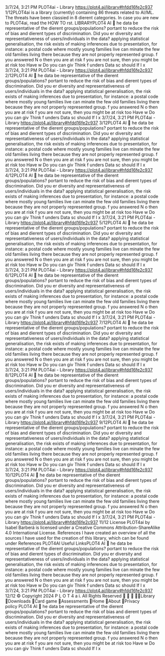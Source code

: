 3/7/24, 3:21 PM PLOT4ai - Library
https://plot4.ai/library#hfdd16fe2c937 1/12PLOT4ai is a library (currently) containing 86 threats related to
AI/ML. The threats have been classi ed in 8 di erent categories.
In case you are new to PLOT4ai, read the HOW TO  rst.
LIBRARYPLOT4
AI 
he data be representative of the di erent
groups/populations?
portant to reduce the risk of bias and di erent types of discrimination. Did you
 er diversity and representativeness of users/individuals in the data?
 applying statistical generalisation, the risk exists of making inferences due to
 presentation, for instance: a postal code where mostly young families live can
 minate the few old families living there because they are not properly represented
 group.
f you answered N o then you are at risk
f you are not sure, then you might be at risk too
Have w
Do you
can giv
Think f
unders
Data sc
should
If
I
x
3/7/24, 3:21 PM PLOT4ai - Library
https://plot4.ai/library#hfdd16fe2c937 2/12PLOT4
AI 
he data be representative of the di erent
groups/populations?
portant to reduce the risk of bias and di erent types of discrimination. Did you
 er diversity and representativeness of users/individuals in the data?
 applying statistical generalisation, the risk exists of making inferences due to
 presentation, for instance: a postal code where mostly young families live can
 minate the few old families living there because they are not properly represented
 group.
f you answered N o then you are at risk
f you are not sure, then you might be at risk too
Have w
Do you
can giv
Think f
unders
Data sc
should
If
I
x
3/7/24, 3:21 PM PLOT4ai - Library
https://plot4.ai/library#hfdd16fe2c937 3/12PLOT4
AI 
he data be representative of the di erent
groups/populations?
portant to reduce the risk of bias and di erent types of discrimination. Did you
 er diversity and representativeness of users/individuals in the data?
 applying statistical generalisation, the risk exists of making inferences due to
 presentation, for instance: a postal code where mostly young families live can
 minate the few old families living there because they are not properly represented
 group.
f you answered N o then you are at risk
f you are not sure, then you might be at risk too
Have w
Do you
can giv
Think f
unders
Data sc
should
If
I
x
3/7/24, 3:21 PM PLOT4ai - Library
https://plot4.ai/library#hfdd16fe2c937 4/12PLOT4
AI 
he data be representative of the di erent
groups/populations?
portant to reduce the risk of bias and di erent types of discrimination. Did you
 er diversity and representativeness of users/individuals in the data?
 applying statistical generalisation, the risk exists of making inferences due to
 presentation, for instance: a postal code where mostly young families live can
 minate the few old families living there because they are not properly represented
 group.
f you answered N o then you are at risk
f you are not sure, then you might be at risk too
Have w
Do you
can giv
Think f
unders
Data sc
should
If
I
x
3/7/24, 3:21 PM PLOT4ai - Library
https://plot4.ai/library#hfdd16fe2c937 5/12PLOT4
AI 
he data be representative of the di erent
groups/populations?
portant to reduce the risk of bias and di erent types of discrimination. Did you
 er diversity and representativeness of users/individuals in the data?
 applying statistical generalisation, the risk exists of making inferences due to
 presentation, for instance: a postal code where mostly young families live can
 minate the few old families living there because they are not properly represented
 group.
f you answered N o then you are at risk
f you are not sure, then you might be at risk too
Have w
Do you
can giv
Think f
unders
Data sc
should
If
I
x
3/7/24, 3:21 PM PLOT4ai - Library
https://plot4.ai/library#hfdd16fe2c937 6/12PLOT4
AI 
he data be representative of the di erent
groups/populations?
portant to reduce the risk of bias and di erent types of discrimination. Did you
 er diversity and representativeness of users/individuals in the data?
 applying statistical generalisation, the risk exists of making inferences due to
 presentation, for instance: a postal code where mostly young families live can
 minate the few old families living there because they are not properly represented
 group.
f you answered N o then you are at risk
f you are not sure, then you might be at risk too
Have w
Do you
can giv
Think f
unders
Data sc
should
If
I
x
3/7/24, 3:21 PM PLOT4ai - Library
https://plot4.ai/library#hfdd16fe2c937 7/12PLOT4
AI 
he data be representative of the di erent
groups/populations?
portant to reduce the risk of bias and di erent types of discrimination. Did you
 er diversity and representativeness of users/individuals in the data?
 applying statistical generalisation, the risk exists of making inferences due to
 presentation, for instance: a postal code where mostly young families live can
 minate the few old families living there because they are not properly represented
 group.
f you answered N o then you are at risk
f you are not sure, then you might be at risk too
Have w
Do you
can giv
Think f
unders
Data sc
should
If
I
x
3/7/24, 3:21 PM PLOT4ai - Library
https://plot4.ai/library#hfdd16fe2c937 8/12PLOT4
AI 
he data be representative of the di erent
groups/populations?
portant to reduce the risk of bias and di erent types of discrimination. Did you
 er diversity and representativeness of users/individuals in the data?
 applying statistical generalisation, the risk exists of making inferences due to
 presentation, for instance: a postal code where mostly young families live can
 minate the few old families living there because they are not properly represented
 group.
f you answered N o then you are at risk
f you are not sure, then you might be at risk too
Have w
Do you
can giv
Think f
unders
Data sc
should
If
I
x
3/7/24, 3:21 PM PLOT4ai - Library
https://plot4.ai/library#hfdd16fe2c937 9/12PLOT4
AI 
he data be representative of the di erent
groups/populations?
portant to reduce the risk of bias and di erent types of discrimination. Did you
 er diversity and representativeness of users/individuals in the data?
 applying statistical generalisation, the risk exists of making inferences due to
 presentation, for instance: a postal code where mostly young families live can
 minate the few old families living there because they are not properly represented
 group.
f you answered N o then you are at risk
f you are not sure, then you might be at risk too
Have w
Do you
can giv
Think f
unders
Data sc
should
If
I
x
3/7/24, 3:21 PM PLOT4ai - Library
https://plot4.ai/library#hfdd16fe2c937 10/12PLOT4
AI 
he data be representative of the di erent
groups/populations?
portant to reduce the risk of bias and di erent types of discrimination. Did you
 er diversity and representativeness of users/individuals in the data?
 applying statistical generalisation, the risk exists of making inferences due to
 presentation, for instance: a postal code where mostly young families live can
 minate the few old families living there because they are not properly represented
 group.
f you answered N o then you are at risk
f you are not sure, then you might be at risk too
Have w
Do you
can giv
Think f
unders
Data sc
should
If
I
x
3/7/24, 3:21 PM PLOT4ai - Library
https://plot4.ai/library#hfdd16fe2c937 11/12
License
PLOT4ai by Isabel Barberá is licensed under a Creative Commons
Attribution-ShareAlike 4.0 International License.
References
I have created an overview of all the sources I have used for the
creation of this library, which can be found under References
PLOT4AI
Useful LinksPLOT4
AI 
he data be representative of the di erent
groups/populations?
portant to reduce the risk of bias and di erent types of discrimination. Did you
 er diversity and representativeness of users/individuals in the data?
 applying statistical generalisation, the risk exists of making inferences due to
 presentation, for instance: a postal code where mostly young families live can
 minate the few old families living there because they are not properly represented
 group.
f you answered N o then you are at risk
f you are not sure, then you might be at risk too
Have w
Do you
can giv
Think f
unders
Data sc
should
If
I
x
3/7/24, 3:21 PM PLOT4ai - Library
https://plot4.ai/library#hfdd16fe2c937 12/12
© Copyright 2024 P L O T 4 a i. All Rights Reserved
   Library
Downloads
Card game
Assessments
Home
About
Privacy policy PLOT4
AI 
he data be representative of the di erent
groups/populations?
portant to reduce the risk of bias and di erent types of discrimination. Did you
 er diversity and representativeness of users/individuals in the data?
 applying statistical generalisation, the risk exists of making inferences due to
 presentation, for instance: a postal code where mostly young families live can
 minate the few old families living there because they are not properly represented
 group.
f you answered N o then you are at risk
f you are not sure, then you might be at risk too
Have w
Do you
can giv
Think f
unders
Data sc
should
If
I
x
